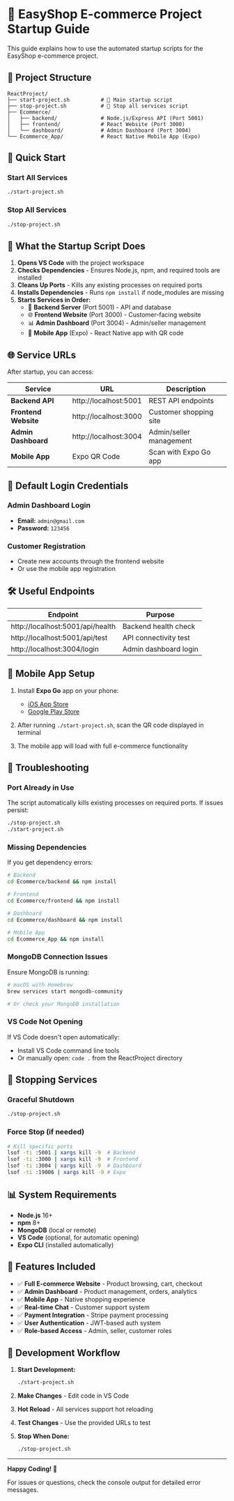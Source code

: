 # 🚀 EasyShop E-commerce Project Startup Guide

This guide explains how to use the automated startup scripts for the EasyShop e-commerce project.

## 📁 Project Structure

```
ReactProject/
├── start-project.sh          # 🚀 Main startup script
├── stop-project.sh           # 🛑 Stop all services script
├── Ecommerce/
│   ├── backend/              # Node.js/Express API (Port 5001)
│   ├── frontend/             # React Website (Port 3000)
│   └── dashboard/            # Admin Dashboard (Port 3004)
└── Ecommerce_App/            # React Native Mobile App (Expo)
```

## 🎯 Quick Start

### Start All Services
```bash
./start-project.sh
```

### Stop All Services
```bash
./stop-project.sh
```

## 🔧 What the Startup Script Does

1. **Opens VS Code** with the project workspace
2. **Checks Dependencies** - Ensures Node.js, npm, and required tools are installed
3. **Cleans Up Ports** - Kills any existing processes on required ports
4. **Installs Dependencies** - Runs `npm install` if node_modules are missing
5. **Starts Services in Order:**
   - 🔧 **Backend Server** (Port 5001) - API and database
   - 🌐 **Frontend Website** (Port 3000) - Customer-facing website
   - 📊 **Admin Dashboard** (Port 3004) - Admin/seller management
   - 📱 **Mobile App** (Expo) - React Native app with QR code

## 🌐 Service URLs

After startup, you can access:

| Service | URL | Description |
|---------|-----|-------------|
| **Backend API** | http://localhost:5001 | REST API endpoints |
| **Frontend Website** | http://localhost:3000 | Customer shopping site |
| **Admin Dashboard** | http://localhost:3004 | Admin/seller management |
| **Mobile App** | Expo QR Code | Scan with Expo Go app |

## 🔑 Default Login Credentials

### Admin Dashboard Login
- **Email:** `admin@gmail.com`
- **Password:** `123456`

### Customer Registration
- Create new accounts through the frontend website
- Or use the mobile app registration

## 🛠️ Useful Endpoints

| Endpoint | Purpose |
|----------|---------|
| http://localhost:5001/api/health | Backend health check |
| http://localhost:5001/api/test | API connectivity test |
| http://localhost:3004/login | Admin dashboard login |

## 📱 Mobile App Setup

1. Install **Expo Go** app on your phone:
   - [iOS App Store](https://apps.apple.com/app/expo-go/id982107779)
   - [Google Play Store](https://play.google.com/store/apps/details?id=host.exp.exponent)

2. After running `./start-project.sh`, scan the QR code displayed in terminal

3. The mobile app will load with full e-commerce functionality

## 🔧 Troubleshooting

### Port Already in Use
The script automatically kills existing processes on required ports. If issues persist:
```bash
./stop-project.sh
./start-project.sh
```

### Missing Dependencies
If you get dependency errors:
```bash
# Backend
cd Ecommerce/backend && npm install

# Frontend  
cd Ecommerce/frontend && npm install

# Dashboard
cd Ecommerce/dashboard && npm install

# Mobile App
cd Ecommerce_App && npm install
```

### MongoDB Connection Issues
Ensure MongoDB is running:
```bash
# macOS with Homebrew
brew services start mongodb-community

# Or check your MongoDB installation
```

### VS Code Not Opening
If VS Code doesn't open automatically:
- Install VS Code command line tools
- Or manually open: `code .` from the ReactProject directory

## 🛑 Stopping Services

### Graceful Shutdown
```bash
./stop-project.sh
```

### Force Stop (if needed)
```bash
# Kill specific ports
lsof -ti :5001 | xargs kill -9  # Backend
lsof -ti :3000 | xargs kill -9  # Frontend
lsof -ti :3004 | xargs kill -9  # Dashboard
lsof -ti :19006 | xargs kill -9 # Expo
```

## 📊 System Requirements

- **Node.js** 16+ 
- **npm** 8+
- **MongoDB** (local or remote)
- **VS Code** (optional, for automatic opening)
- **Expo CLI** (installed automatically)

## 🎉 Features Included

- ✅ **Full E-commerce Website** - Product browsing, cart, checkout
- ✅ **Admin Dashboard** - Product management, orders, analytics
- ✅ **Mobile App** - Native shopping experience
- ✅ **Real-time Chat** - Customer support system
- ✅ **Payment Integration** - Stripe payment processing
- ✅ **User Authentication** - JWT-based auth system
- ✅ **Role-based Access** - Admin, seller, customer roles

## 🚀 Development Workflow

1. **Start Development:**
   ```bash
   ./start-project.sh
   ```

2. **Make Changes** - Edit code in VS Code

3. **Hot Reload** - All services support hot reloading

4. **Test Changes** - Use the provided URLs to test

5. **Stop When Done:**
   ```bash
   ./stop-project.sh
   ```

---

**Happy Coding! 🎉**

For issues or questions, check the console output for detailed error messages.
